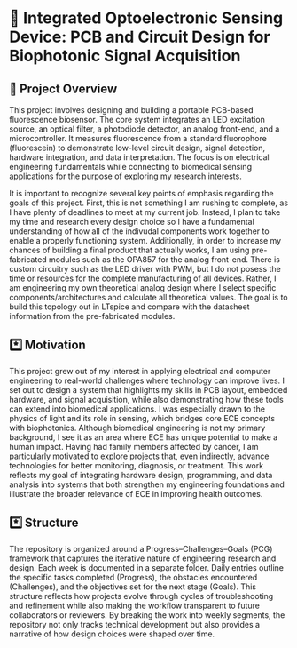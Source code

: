 # 🔬 Integrated Optoelectronic Sensing Device: PCB and Circuit Design for Biophotonic Signal Acquisition

## 📝 Project Overview
This project involves designing and building a portable PCB-based fluorescence biosensor. The core system integrates an LED excitation source, an optical filter, a photodiode detector, an analog front-end, and a microcontroller. It measures fluorescence from a standard fluorophore (fluorescein) to demonstrate low-level circuit design, signal detection, hardware integration, and data interpretation. The focus is on electrical engineering fundamentals while connecting to biomedical sensing applications for the purpose of exploring my research interests. 

It is important to recognize several key points of emphasis regarding the goals of this project. First, this is not something I am rushing to complete, as I have plenty of deadlines to meet at my current job. Instead, I plan to take my time and research every design choice so I have a fundamental understanding of how all of the indivudal components work together to enable a properly functioning system. Additionally, in order to increase my chances of building a final product that actually works, I am using pre-fabricated modules such as the OPA857 for the analog front-end. There is custom circuitry such as the LED driver with PWM, but I do not posess the time or resources for the complete manufacturing of all devices. Rather, I am engineering my own theoretical analog design where I select specific components/architectures and calculate all theoretical values. The goal is to build this topology out in LTspice and compare with the datasheet information from the pre-fabricated modules. 

## *️⃣ Motivation
This project grew out of my interest in applying electrical and computer engineering to real-world challenges where technology can improve lives. I set out to design a system that highlights my skills in PCB layout, embedded hardware, and signal acquisition, while also demonstrating how these tools can extend into biomedical applications. I was especially drawn to the physics of light and its role in sensing, which bridges core ECE concepts with biophotonics. Although biomedical engineering is not my primary background, I see it as an area where ECE has unique potential to make a human impact. Having had family members affected by cancer, I am particularly motivated to explore projects that, even indirectly, advance technologies for better monitoring, diagnosis, or treatment. This work reflects my goal of integrating hardware design, programming, and data analysis into systems that both strengthen my engineering foundations and illustrate the broader relevance of ECE in improving health outcomes.

## *️⃣ Structure
The repository is organized around a Progress–Challenges–Goals (PCG) framework that captures the iterative nature of engineering research and design. Each week is documented in a separate folder. Daily entries outline the specific tasks completed (Progress), the obstacles encountered (Challenges), and the objectives set for the next stage (Goals). This structure reflects how projects evolve through cycles of troubleshooting and refinement while also making the workflow transparent to future collaborators or reviewers. By breaking the work into weekly segments, the repository not only tracks technical development but also provides a narrative of how design choices were shaped over time.
